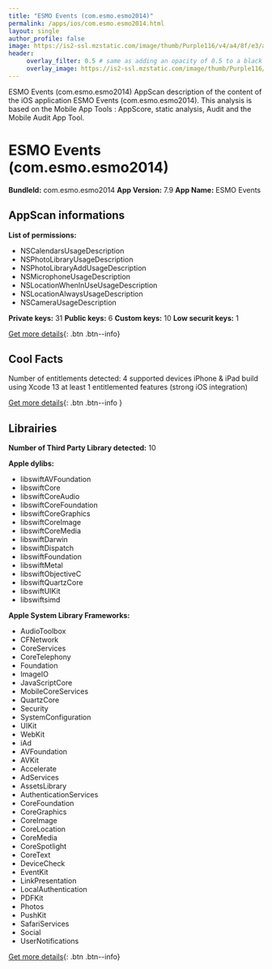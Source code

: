 ```yaml
---
title: "ESMO Events (com.esmo.esmo2014)"
permalink: /apps/ios/com.esmo.esmo2014.html
layout: single
author_profile: false
image: https://is2-ssl.mzstatic.com/image/thumb/Purple116/v4/a4/8f/e3/a48fe306-4226-47f9-0baa-8bda73a39395/AppIcon-1x_U007emarketing-0-10-0-85-220.png/512x512bb.jpg
header: 
     overlay_filter: 0.5 # same as adding an opacity of 0.5 to a black background
     overlay_image: https://is2-ssl.mzstatic.com/image/thumb/Purple116/v4/a4/8f/e3/a48fe306-4226-47f9-0baa-8bda73a39395/AppIcon-1x_U007emarketing-0-10-0-85-220.png/512x512bb.jpg
---
```

ESMO Events (com.esmo.esmo2014) AppScan description of the content of the iOS application ESMO Events (com.esmo.esmo2014). This analysis is based on the Mobile App Tools : AppScore, static analysis, Audit and the Mobile Audit App Tool.

# ESMO Events (com.esmo.esmo2014)

**BundleId:** com.esmo.esmo2014
**App Version:** 7.9
**App Name:** ESMO Events


## AppScan informations 

**List of permissions:** 
- NSCalendarsUsageDescription
- NSPhotoLibraryUsageDescription
- NSPhotoLibraryAddUsageDescription
- NSMicrophoneUsageDescription
- NSLocationWhenInUseUsageDescription
- NSLocationAlwaysUsageDescription
- NSCameraUsageDescription
  
  
**Private keys:** 31
**Public keys:** 6
**Custom keys:** 10
**Low securit keys:** 1
  
[Get more details](/pricing.html){: .btn .btn--info}

## Cool Facts

Number of entitlements detected: 4
supported devices iPhone & iPad
build using Xcode 13
at least 1 entitlemented features (strong iOS integration)
  
[Get more details](/pricing.html){: .btn .btn--info }

## Librairies 
**Number of Third Party Library detected:** 10


**Apple dylibs:**
- libswiftAVFoundation
- libswiftCore
- libswiftCoreAudio
- libswiftCoreFoundation
- libswiftCoreGraphics
- libswiftCoreImage
- libswiftCoreMedia
- libswiftDarwin
- libswiftDispatch
- libswiftFoundation
- libswiftMetal
- libswiftObjectiveC
- libswiftQuartzCore
- libswiftUIKit
- libswiftsimd


**Apple System Library Frameworks:**
- AudioToolbox
- CFNetwork
- CoreServices
- CoreTelephony
- Foundation
- ImageIO
- JavaScriptCore
- MobileCoreServices
- QuartzCore
- Security
- SystemConfiguration
- UIKit
- WebKit
- iAd
- AVFoundation
- AVKit
- Accelerate
- AdServices
- AssetsLibrary
- AuthenticationServices
- CoreFoundation
- CoreGraphics
- CoreImage
- CoreLocation
- CoreMedia
- CoreSpotlight
- CoreText
- DeviceCheck
- EventKit
- LinkPresentation
- LocalAuthentication
- PDFKit
- Photos
- PushKit
- SafariServices
- Social
- UserNotifications


  
[Get more details](/pricing.html){: .btn .btn--info}

